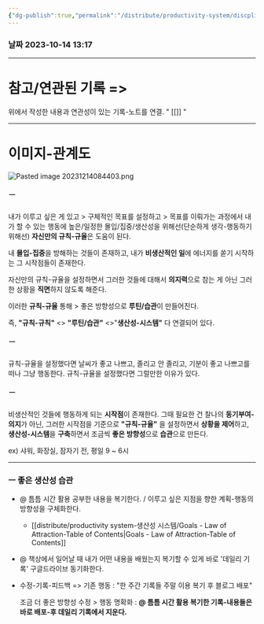 ```yaml
---
{"dg-publish":true,"permalink":"/distribute/productivity-system/discpline-rule-regulation-routine-sop/","tags":["생산성-시스템","discpline-규칙-규율-루틴SOP"],"noteIcon":""}
---
```


### 날짜 2023-10-14 13:17

-------------------------------
# 참고/연관된 기록 =>
위에서 작성한 내용과 연관성이 있는 기록-노트를 연결.
" [[]] "


-----
# 이미지-관계도
![Pasted image 20231214084403.png](/img/user/%EC%B2%A8%EB%B6%80%ED%8C%8C%EC%9D%BC/Pasted%20image%2020231214084403.png)

##### ㅡ
내가 이루고 싶은 게 있고 > 구체적인 목표를 설정하고 > 목표를 이뤄가는 과정에서 내가 할 수 있는 행동에 높은/일정한 몰입/집중/생산성을 위해선(단순하게 생각-행동하기 위해선)  **자신만의 규칙-규율**은 도움이 된다.
	
내 **몰입-집중**을 방해하는 것들이 존재하고, 내가 **비생산적인 일**에 에너지를 쏟기 시작하는 그 시작점들이 존재한다. 
	
자신만의 규칙-규율을 설정하면서 그러한 것들에 대해서 **의지력**으로 참는 게 아닌 그러한 상황을 **직면**하지 않도록 해준다.
	
이러한 **규칙-규율** 통해 > 좋은 방향성으로 **루틴/습관**이 만들어진다.
	
즉, **"규칙-규칙"** <> **"루틴/습관"** <>"**생산성-시스템"** 다 연결되어 있다.


##### ㅡ
규칙-규율을 설정했다면 날씨가 좋고 나쁘고, 졸리고 안 졸리고, 기분이 좋고 나쁘고를 떠나 그냥 행동한다. 규칙-규율을 설정했다면 그럴만한 이유가 있다.


##### ㅡ
비생산적인 것들에 행동하게 되는 **시작점**이 존재한다. 그때 필요한 건 찰나의 **동기부여-의지**가 아닌, 그러한 시작점을 기준으로 **"규칙-규율"** 을 설정하면서 **상황을 제어**하고, **생산성-시스템**을 **구축**하면서 조금씩 **좋은 방향성**으로 **습관**으로 만든다.
	
ex) 샤워, 화장실, 잠자기 전, 평일 9 ~ 6시

----

### ㅡ 좋은 생산성 습관
	
- @ 틈틈 시간 활용 공부한 내용을 복기한다. / 이루고 싶은 지점을 향한 계획-행동의 방향성을 구체화한다.
	- [[distribute/productivity system-생산성 시스템/Goals - Law of Attraction-Table of Contents\|Goals - Law of Attraction-Table of Contents]]
- @ 책상에서 일어날 때 내가 어떤 내용을 배웠는지 복기할 수 있게 바로 '데일리 기록' 구글드라이브 동기화한다.
- 수정-기록-피드백 =>
	기존 행동 : "한 주간 기록들 주말 이용 복기 후 블로그 배포"
	
	조금 더 좋은 방향성 수정 > 행동 명확화 : 
	**@ 틈틈 시간 활용 복기한 기록-내용들은 바로 배포-후 데일리 기록에서 지운다.**
